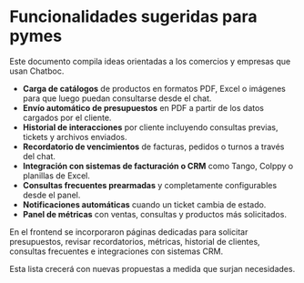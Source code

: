 # Funcionalidades sugeridas para pymes

Este documento compila ideas orientadas a los comercios y empresas que usan Chatboc.

- **Carga de catálogos** de productos en formatos PDF, Excel o imágenes para que luego puedan consultarse desde el chat.
- **Envío automático de presupuestos** en PDF a partir de los datos cargados por el cliente.
- **Historial de interacciones** por cliente incluyendo consultas previas, tickets y archivos enviados.
- **Recordatorio de vencimientos** de facturas, pedidos o turnos a través del chat.
- **Integración con sistemas de facturación o CRM** como Tango, Colppy o planillas de Excel.
- **Consultas frecuentes prearmadas** y completamente configurables desde el panel.
- **Notificaciones automáticas** cuando un ticket cambia de estado.
- **Panel de métricas** con ventas, consultas y productos más solicitados.

En el frontend se incorporaron páginas dedicadas para solicitar presupuestos, revisar recordatorios, métricas, historial de clientes, consultas frecuentes e integraciones con sistemas CRM.

Esta lista crecerá con nuevas propuestas a medida que surjan necesidades.
